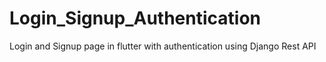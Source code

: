 # Login_Signup_Authentication
Login and Signup page in flutter with authentication using Django Rest API
